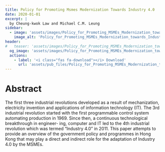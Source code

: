 ```yaml
---
title: Policy for Promoting Msmes Modernization Towards Industry 4.0
date: 2020-01-01
excerpt: |
  by Cheung-kwok Law and Michael C.M. Leung
sidebar:
  - image: 'assets/images/Policy_for_Promoting_MSMEs_Modernization_towards_Industry_4.0.jpg'
    image_alt: 'Policy_for_Promoting_MSMEs_Modernization_towards_Industry_4.0'
header:
#   teaser: 'assets/images/Policy_for_Promoting_MSMEs_Modernization_towards_Industry_4.0.jpg'
  og_image: 'assets/images/Policy_for_Promoting_MSMEs_Modernization_towards_Industry_4.0.jpg'
  actions:
    - label: '<i class="fas fa-download"></i> Download'
      url: 'assets/pub_files/Policy_for_Promoting_MSMEs_Modernization_towards_Industry_4.0.pdf'
---
```

# Abstract

The first three industrial revolutions developed as a result of mechanization, electricity invention and applications of information technology (IT). The 3rd industrial revolution started with the first programmable control system automating production in 1969. Since then, a continuous technological breakthrough in engineer- ing, computer and IT led to the 4th industrial revolution which was termed “Industry 4.0” in 2011. This paper attempts to provide an overview of the government policy and programmes in Hong Kong that may play a direct and indirect role for the adaptation of Industry 4.0 by the MSMEs.